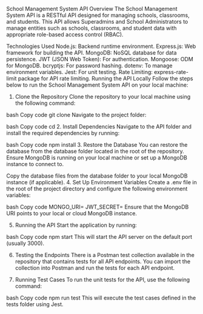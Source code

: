 School Management System API
Overview
The School Management System API is a RESTful API designed for managing schools, classrooms, and students. This API allows Superadmins and School Administrators to manage entities such as schools, classrooms, and student data with appropriate role-based access control (RBAC).

Technologies Used
Node.js: Backend runtime environment.
Express.js: Web framework for building the API.
MongoDB: NoSQL database for data persistence.
JWT (JSON Web Token): For authentication.
Mongoose: ODM for MongoDB.
bcryptjs: For password hashing.
dotenv: To manage environment variables.
Jest: For unit testing.
Rate Limiting: express-rate-limit package for API rate limiting.
Running the API Locally
Follow the steps below to run the School Management System API on your local machine:

1. Clone the Repository
Clone the repository to your local machine using the following command:

bash
Copy code
git clone <repository-url>
Navigate to the project folder:

bash
Copy code
cd <project-directory>
2. Install Dependencies
Navigate to the API folder and install the required dependencies by running:

bash
Copy code
npm install
3. Restore the Database
You can restore the database from the database folder located in the root of the repository. Ensure MongoDB is running on your local machine or set up a MongoDB instance to connect to.

Copy the database files from the database folder to your local MongoDB instance (if applicable).
4. Set Up Environment Variables
Create a .env file in the root of the project directory and configure the following environment variables:

bash
Copy code
MONGO_URI=<your-mongo-uri>
JWT_SECRET=<your-jwt-secret>
Ensure that the MongoDB URI points to your local or cloud MongoDB instance.

5. Running the API
Start the application by running:

bash
Copy code
npm start
This will start the API server on the default port (usually 3000).

6. Testing the Endpoints
There is a Postman test collection available in the repository that contains tests for all API endpoints. You can import the collection into Postman and run the tests for each API endpoint.

7. Running Test Cases
To run the unit tests for the API, use the following command:

bash
Copy code
npm run test
This will execute the test cases defined in the tests folder using Jest.
